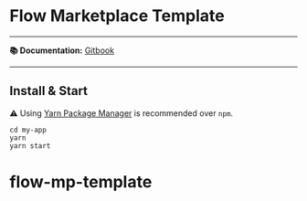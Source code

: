 # Flow Marketplace Template

---

**📚 Documentation:** [Gitbook](https://nate-finger.gitbook.io/dapper-marketplace/repositories/frontend-repo)

---

## Install & Start

⚠️ Using [Yarn Package Manager](https://yarnpkg.com) is recommended over `npm`.

```shell
cd my-app
yarn
yarn start
```
# flow-mp-template
